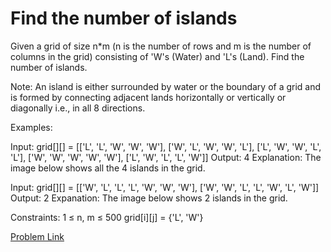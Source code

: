 # Find the number of islands

Given a grid of size n*m (n is the number of rows and m is the number of columns in the grid) consisting of 'W's (Water) and 'L's (Land). Find the number of islands.

Note: An island is either surrounded by water or the boundary of a grid and is formed by connecting adjacent lands horizontally or vertically or diagonally i.e., in all 8 directions.

Examples:

Input: grid[][] = [['L', 'L', 'W', 'W', 'W'], ['W', 'L', 'W', 'W', 'L'], ['L', 'W', 'W', 'L', 'L'], ['W', 'W', 'W', 'W', 'W'], ['L', 'W', 'L', 'L', 'W']]
Output: 4
Explanation:
The image below shows all the 4 islands in the grid.
 
Input: grid[][] = [['W', 'L', 'L', 'L', 'W', 'W', 'W'], ['W', 'W', 'L', 'L', 'W', 'L', 'W']]
Output: 2
Expanation:
The image below shows 2 islands in the grid.
 

Constraints:
1 ≤ n, m ≤ 500
grid[i][j] = {'L', 'W'}

[Problem Link](https://www.geeksforgeeks.org/problems/find-the-number-of-islands/1)